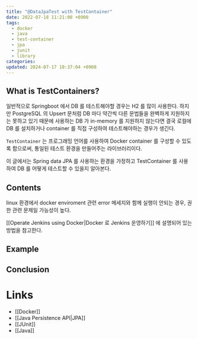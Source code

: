 ```yaml
---
title: "@DataJpaTest with TestContainer"
date: 2022-07-18 11:21:00 +0900
tags:
  - docker
  - java
  - test-container
  - jpa
  - junit
  - library
categories: 
updated: 2024-07-17 10:37:04 +0900
---
```


## What is TestContainers?

일반적으로 Springboot 에서 DB 를 테스트해야할 경우는 H2 를 많이 사용한다. 하지만 PostgreSQL 의 Upsert 문처럼 DB 마다 약간씩 다른 문법들을 완벽하게 지원하지는 못하고 있기 때문에 사용하는 DB 가 in-memory 를 지원하지 않는다면 결국 로컬에 DB 를 설치하거나 container 를 직접 구성하여 테스트해야하는 경우가 생긴다.

`TestContainer` 는 프로그래밍 언어를 사용하여 Docker container 를 구성할 수 있도록 함으로써, 통일된 테스트 환경을 만들어주는 라이브러리이다.

이 글에서는 Spring data JPA 를 사용하는 환경을 가정하고 TestContainer 를 사용하여 DB 를 어떻게 테스트할 수 있을지 알아본다.

## Contents

linux 환경에서 docker enviroment 관련 error 메세지와 함께 실행이 안되는 경우, 권한 관련 문제일 가능성이 높다.

[[Operate Jenkins using Docker|Docker 로 Jenkins 운영하기]] 에 설명되어 있는 방법을 참고한다.

## Example

## Conclusion

# Links

- [[Docker]]
- [[Java Persistence API|JPA]]
- [[JUnit]]
- [[Java]]
